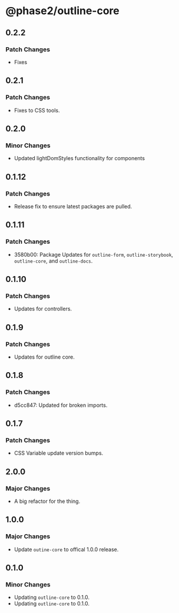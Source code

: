 # @phase2/outline-core

## 0.2.2

### Patch Changes

- Fixes

## 0.2.1

### Patch Changes

- Fixes to CSS tools.

## 0.2.0

### Minor Changes

- Updated lightDomStyles functionality for components

## 0.1.12

### Patch Changes

- Release fix to ensure latest packages are pulled.

## 0.1.11

### Patch Changes

- 3580b00: Package Updates for `outline-form`, `outline-storybook`, `outline-core`, and `outline-docs`.

## 0.1.10

### Patch Changes

- Updates for controllers.

## 0.1.9

### Patch Changes

- Updates for outline core.

## 0.1.8

### Patch Changes

- d5cc847: Updated for broken imports.

## 0.1.7

### Patch Changes

- CSS Variable update version bumps.

## 2.0.0

### Major Changes

- A big refactor for the thing.

## 1.0.0

### Major Changes

- Update `outine-core` to offical 1.0.0 release.

## 0.1.0

### Minor Changes

- Updating `outline-core` to 0.1.0.
- Updating `outline-core` to 0.1.0.
